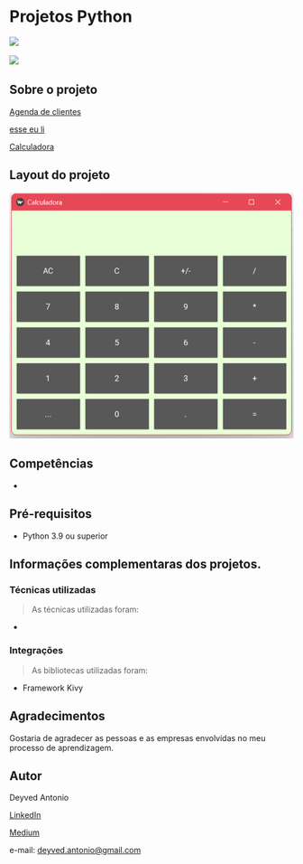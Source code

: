 # Projetos Python
[![](https://img.shields.io/github/license/deyvedantonio/readme_atrativo)](https://github.com/DeyvedAntonio/Estudos_Analista/blob/main/LICENSE)

![](https://img.shields.io/badge/Python-3776AB?style=for-the-badge&logo=python&logoColor=white)

## Sobre o projeto
[Agenda de clientes](https://github.com/DeyvedAntonio/projetos_Python/tree/main/agenda_clientes)

[esse eu li](https://github.com/DeyvedAntonio/projetos_Python/tree/main/esse_eu_li)

[Calculadora](https://github.com/DeyvedAntonio/projetos_Python/tree/main/calculadora)

## Layout do projeto
![Primeiro layout](https://github.com/DeyvedAntonio/projetos_Python/blob/main/img/layout_calculadora.png)

## Competências
- 

## Pré-requisitos
- Python 3.9 ou superior

## Informações complementaras dos projetos.

### Técnicas utilizadas

>As técnicas utilizadas foram:
- 


### Integrações

>As bibliotecas utilizadas foram:
- Framework Kivy


## Agradecimentos
Gostaria de agradecer as pessoas e as empresas envolvidas no meu processo de aprendizagem.

## Autor
Deyved Antonio

[LinkedIn](https://www.linkedin.com/in/deyvedantonio/)

[Medium](https://medium.com/@deyved.antonio)

e-mail: deyved.antonio@gmail.com
